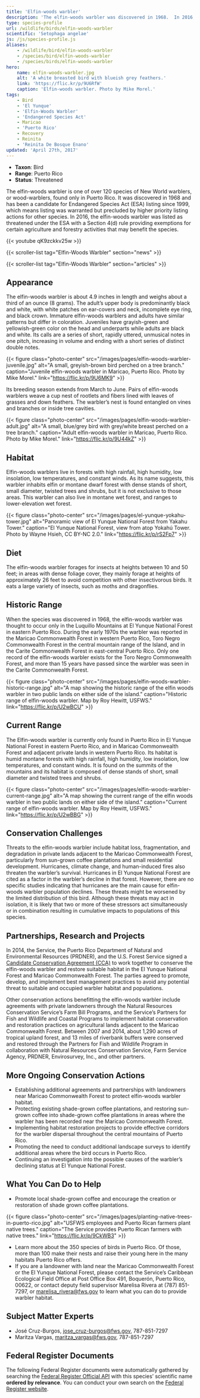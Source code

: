 ```yaml
---
title: 'Elfin-woods warbler'
description: 'The elfin-woods warbler was discovered in 1968.  In 2016, the elfin-woods warbler was listed as threatened under the Endangered Species Act with a Section 4(d) rule providing exemptions for certain agriculture and forestry activities that may benefit the species.'
type: species-profile
url: /wildlife/birds/elfin-woods-warbler
scientific: 'Setophaga angelae'
js: /js/species-profile.js
aliases:
    - /wildlife/bird/elfin-woods-warbler
    - /species/bird/elfin-woods-warbler
    - /species/birds/elfin-woods-warbler
hero:
    name: elfin-woods-warbler.jpg
    alt: 'A white breasted bird with blueish grey feathers.'
    link: 'https://flic.kr/p/9U6RfW'
    caption: 'Elfin-woods warbler. Photo by Mike Morel.'
tags:
    - Bird
    - 'El Yunque'
    - 'Elfin-Woods Warbler'
    - 'Endangered Species Act'
    - Maricao
    - 'Puerto Rico'
    - Recovery
    - Reinita
    - 'Reinita De Bosque Enano'
updated: 'April 27th, 2017'
---
```


- **Taxon**: Bird
- **Range**: Puerto Rico
- **Status**: Threatened

The elfin-woods warbler is one of over 120 species of New World warblers, or wood-warblers, found only in Puerto Rico. It was discovered in 1968 and has been a candidate for Endangered Species Act  (ESA) listing  since 1999, which means listing was warranted but precluded by higher priority listing actions for other species.  In 2016, the elfin-woods warbler was listed as threatened under the ESA with a Section 4(d) rule providing exemptions for certain agriculture and forestry activities that may benefit the species.

{{< youtube qK9zckkv25w >}}

{{< scroller-list tag="Elfin-Woods Warbler" section="news" >}}

{{< scroller-list tag="Elfin-Woods Warbler" section="articles" >}}

## Appearance 

The elfin-woods warbler is about 4.9 inches in length and weighs about a third of an ounce (8
grams). The adult’s upper body is predominantly black and white, with white patches on ear-covers and neck, incomplete eye ring, and black crown. Immature elfin-woods warblers and adults have similar patterns but differ in coloration. Juveniles have grayish-green and yellowish-green color on the head and underparts while adults are black and white. Its calls are a series of short, rapidly uttered, unmusical notes in one pitch, increasing in volume and ending with a short series of distinct double notes.

{{< figure class="photo-center" src="/images/pages/elfin-woods-warbler-juvenile.jpg" alt="A small, greyish-brown bird perched on a tree branch." caption="Juvenile elfin-woods warbler in Maricao, Puerto Rico. Photo by Mike Morel." link="https://flic.kr/p/9U6MK9" >}}

Its breeding season extends from March to June. Pairs of elfin-woods warblers weave a cup nest of rootlets and fibers lined with leaves of grasses and down feathers. The warbler’s nest is found entangled on vines and branches or inside tree cavities.

{{< figure class="photo-center" src="/images/pages/elfin-woods-warbler-adult.jpg" alt="A small, blue/grey bird with grey/white breast perched on a tree branch." caption="Adult elfin-woods warbler in Maricao, Puerto Rico. Photo by Mike Morel." link="https://flic.kr/p/9U44kZ" >}}

## Habitat 

Elfin-woods warblers live in forests with high rainfall, high humidity, low insolation, low temperatures, and constant winds. As its name suggests, this warbler inhabits elfin or montane dwarf forest with dense stands of short, small diameter, twisted trees and shrubs, but it is not exclusive to those areas. This warbler can also live in montane wet forest, and ranges to lower-elevation wet forest.

{{< figure class="photo-center" src="/images/pages/el-yunque-yokahu-tower.jpg" alt="Panoramic view of El Yunque National Forest from Yakahu Tower." caption="El Yunque National Forest, view from atop Yokahú Tower. Photo by Wayne Hsieh, CC BY-NC 2.0." link="https://flic.kr/p/rS2Fp7" >}}

## Diet

The elfin-woods warbler forages for insects at heights between 10 and 50 feet; in areas with dense foliage cover, they mainly forage at heights of approximately 26 feet to avoid competition with other insectivorous birds.  It eats a large variety of insects, such as moths and dragonflies.

## Historic Range 

When the species was discovered in 1968, the elfin-woods warbler was thought to occur only in the Luquillo Mountains at El Yunque National Forest in eastern Puerto Rico.  During the early 1970s the warbler was reported in the Maricao Commonwealth Forest in western Puerto Rico, Toro Negro Commonwealth Forest in the central mountain range of the Island, and in the Carite Commonwealth Forest in east-central Puerto Rico. Only one record of the elfin-woods warbler exists for the Toro Negro Commonwealth Forest, and more than 15 years have passed since the warbler was seen in the Carite Commonwealth Forest.

{{< figure class="photo-center" src="/images/pages/elfin-woods-warbler-historic-range.jpg" alt="A map showing the historic range of the elfin woods warbler in two public lands on either side of the island." caption="Historic range of elfin-woods warbler. Map by Roy Hewitt, USFWS." link="https://flic.kr/p/U2wBCU" >}}

## Current Range

The Elfin-woods warbler is currently only found in Puerto Rico in El Yunque National Forest in eastern Puerto Rico, and in Maricao Commonwealth Forest and adjacent private lands in western Puerto Rico. Its habitat is humid montane forests with high rainfall, high humidity, low insolation, low temperatures, and constant winds. It is found on the summits of the mountains and its habitat is composed of dense stands of short, small diameter and twisted trees and shrubs.

{{< figure class="photo-center" src="/images/pages/elfin-woods-warbler-current-range.jpg" alt="A map showing the current range of the elfin woods warbler in two public lands on either side of the island." caption="Current range of elfin-woods warbler. Map by Roy Hewitt, USFWS." link="https://flic.kr/p/U2wBBG" >}}

## Conservation Challenges

Threats to the elfin-woods warbler include habitat loss, fragmentation, and degradation in private lands adjacent to the Maricao Commonwealth Forest, particularly from sun-grown coffee plantations and small residential development. Hurricanes, climate change, and human-induced fires also threaten the warbler’s survival. Hurricanes in El Yunque National Forest are cited as a factor in the warbler’s decline in that forest. However, there are no specific studies indicating that hurricanes are the main cause for elfin-woods warbler population declines. These threats might be worsened by the limited distribution of this bird. Although these threats may act in isolation, it is likely that two or more of these stressors act simultaneously or in combination resulting in cumulative impacts to populations of this species.

## Partnerships, Research and Projects

In 2014, the Service, the Puerto Rico Department of Natural and Environmental Resources (PRDNER), and the U.S. Forest Service signed a [Candidate Conservation Agreement (CCA)](/pdf/agreement/candidate-conservation-agreement/elfin-woods-warbler.pdf) to work together to conserve the elfin-woods warbler and restore suitable habitat in the El Yunque National Forest and Maricao Commonwealth Forest. The parties agreed to promote, develop, and implement best management practices to avoid any potential threat to suitable and occupied warbler habitat and populations.
 
Other conservation actions benefitting the elfin-woods warbler include agreements with private landowners through the Natural Resources Conservation Service’s Farm Bill Programs, and the  Service’s Partners for Fish and Wildlife and Coastal Programs to implement habitat conservation and restoration practices on agricultural lands adjacent to the Maricao Commonwealth Forest.  Between 2007 and 2014, about 1,290 acres of tropical upland forest, and 13 miles of riverbank buffers were conserved and restored through the Partners for Fish and Wildlife Program in collaboration with Natural Resources Conservation Service, Farm Service Agency, PRDNER, Envirosurvey, Inc., and other partners.

## More Ongoing Conservation Actions

  - Establishing additional agreements and partnerships with landowners near Maricao Commonwealth Forest to protect elfin-woods warbler habitat.
  - Protecting existing shade-grown coffee plantations, and restoring sun-grown coffee into shade-grown coffee plantations in areas where the warbler has been recorded near the Maricao Commonwealth Forest.
  - Implementing habitat restoration projects to provide effective corridors for the warbler dispersal throughout the central mountains of Puerto Rico.
  - Promoting the need to conduct additional landscape surveys to identify additional areas where the bird occurs in Puerto Rico.
  - Continuing an investigation into the possible causes of the warbler’s declining status at El Yunque National Forest.

## What You Can Do to Help

  - Promote local shade-grown coffee and encourage the creation or restoration of shade grown coffee plantations.

{{< figure class="photo-center" src="/images/pages/planting-native-trees-in-puerto-rico.jpg" alt="USFWS employees and Puerto Rican farmers plant native trees." caption="The Service provides Puerto Rican farmers with native trees." link="https://flic.kr/p/9CkWB3" >}}

  - Learn more about the 350 species of  birds in Puerto Rico. Of those, more than 100 make their nests and raise their young here in the many habitats Puerto Rico offers.
  - If you are a landowner with land near the Maricao Commonwealth Forest or the El Yunque National Forest, please contact the Service’s Caribbean Ecological Field Office at Post Office Box 491, Boquerón, Puerto Rico, 00622, or contact deputy field supervisor Marelisa Rivera at (787) 851-7297, or [marelisa_rivera@fws.gov](mailto:marelisa_rivera@fws.gov?subject=Elfin-woods+warbler) to learn what you can do to provide warbler habitat.

## Subject Matter Experts

  - José Cruz-Burgos, [jose_cruz-burgos@fws.gov](mailto:jose_cruz-burgos@fws.gov?subject=Elfin-woods+warbler), 787-851-7297
  - Maritza Vargas, [maritza_vargas@fws.gov](mailto:maritza_vargas@fws.gov?subject=Elfin-woods+warbler), 787-851-7297

## Federal Register Documents

The following Federal Register documents were automatically gathered by searching the [Federal Register Official API](https://www.federalregister.gov/blog/learn/developers) with this species’ scientific name **ordered by relevance**. You can conduct your own search on the [Federal Register website](https://www.federalregister.gov/articles/search).
